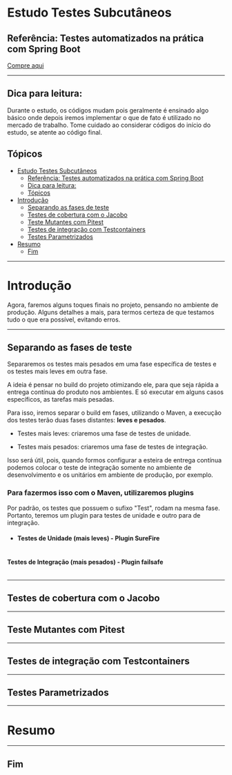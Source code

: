 # Estudo Testes Subcutâneos

## Referência: Testes automatizados na prática com Spring Boot
[Compre aqui](https://www.udemy.com/course/testes-automatizados-na-pratica-com-spring-boot/)
<hr>

## Dica para leitura:
Durante o estudo, os códigos mudam pois geralmente é ensinado algo básico onde depois iremos implementar o que de fato
é utilizado no mercado de trabalho. Tome cuidado ao considerar códigos do início do estudo, se atente ao código final.

## Tópicos

<!-- TOC -->
* [Estudo Testes Subcutâneos](#estudo-testes-subcutâneos)
  * [Referência: Testes automatizados na prática com Spring Boot](#referência-testes-automatizados-na-prática-com-spring-boot)
  * [Dica para leitura:](#dica-para-leitura)
  * [Tópicos](#tópicos)
* [Introdução](#introdução)
  * [Separando as fases de teste](#separando-as-fases-de-teste)
  * [Testes de cobertura com o Jacobo](#testes-de-cobertura-com-o-jacobo)
  * [Teste Mutantes com Pitest](#teste-mutantes-com-pitest)
  * [Testes de integração com Testcontainers](#testes-de-integração-com-testcontainers)
  * [Testes Parametrizados](#testes-parametrizados)
* [Resumo](#resumo)
  * [Fim](#fim)
<!-- TOC -->
<hr>


# Introdução

Agora, faremos alguns toques finais no projeto, pensando no ambiente de produção. Alguns detalhes a mais, para termos
certeza de que testamos tudo o que era possível, evitando erros.

<hr>

## Separando as fases de teste

Separaremos os testes mais pesados em uma fase específica de testes e os testes mais leves em outra fase.

A ideia é pensar no build do projeto otimizando ele, para que seja rápida a entrega contínua do produto nos ambientes.
E só executar em alguns casos específicos, as tarefas mais pesadas.

Para isso, iremos separar o build em fases, utilizando o Maven, a execução dos testes terão duas fases distantes: 
**leves e pesados**.

- Testes mais leves: criaremos uma fase de testes de unidade.

- Testes mais pesados: criaremos uma fase de testes de integração.

Isso será útil, pois, quando formos configurar a esteira de entrega contínua podemos colocar o teste de integração
somente no ambiente de desenvolvimento e os unitários em ambiente de produção, por exemplo.

### Para fazermos isso com o Maven, utilizaremos plugins

Por padrão, os testes que possuem o sufixo "Test", rodam na mesma fase. Portanto, teremos um plugin para testes de 
unidade e outro para de integração.


- #### Testes de Unidade (mais leves) - Plugin SureFire
```

```

#### Testes de Integração (mais pesados) - Plugin failsafe
```
```

<hr>

## Testes de cobertura com o Jacobo

<hr>

## Teste Mutantes com Pitest

<hr>

## Testes de integração com Testcontainers

<hr>

## Testes Parametrizados

<hr>

# Resumo


<hr>

## Fim

